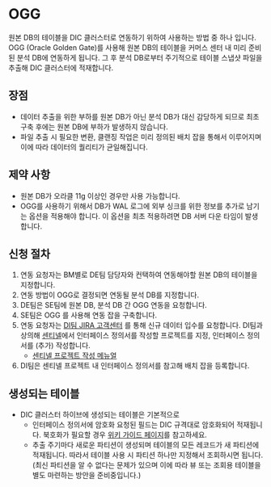 # OGG
원본 DB의 테이블을 DIC 클러스터로 연동하기 위하여 사용하는 방법 중 하나 입니다. OGG (Oracle Golden Gate)를 사용해 원본 DB의 테이블을 커머스 센터 내 미리 준비된 분석 DB에 연동하게 됩니다. 그 후 분석 DB로부터 주기적으로 테이블 스냅샷 파일을 추출해 DIC 클러스터에 적재합니다.

## 장점
* 데이터 추출을 위한 부하를 원본 DB가 아닌 분석 DB가 대신 감당하게 되므로 최초 구축 후에는 원본 DB에 부하가 발생하지 않습니다.
* 파일 추출 시 필요한 변환, 클랜징 작업은 미리 정의된 배치 잡을 통해서 이루어지며 이에 따라 데이터의 퀄리티가 균일해집니다.

## 제약 사항
* 원본 DB가 오라클 11g 이상인 경우만 사용 가능합니다.
* OGG를 사용하기 위해서 DB가 WAL 로그에 외부 싱크를 위한 정보를 추가로 남기는 옵션을 적용해야 합니다. 이 옵션을 최초 적용하려면 DB 서버 다운 타임이 발생합니다.

## 신청 절차
1. 연동 요청자는 BM별로 DE팀 담당자와 컨택하여 연동해야할 원본 DB의 테이블을 지정합니다.
2. 연동 방법이 OGG로 결정되면 연동될 분석 DB를 지정합니다.
3. DE팀은 SE팀에 원본 DB, 분석 DB 간 OGG 연동을 요청합니다.
4. SE팀은 OGG 를 사용해 연동 잡을 구축합니다.
5. 연동 요청자는 [DI팀 JIRA 고객센터](http://jira.skplanet.com/servicedesk/customer/portal/49) 를 통해 신규 데이터 입수를 요청합니다. DI팀과 상의해 [센티넬](http://sentinel.skplanet.com:8080)에서 인터페이스 정의서를 작성할 프로젝트를 지정, 인터페이스 정의서를 (추가) 작성합니다.
    - [센티넬 프로젝트 작성 메뉴얼](http://sentinel.skplanet.com:8080/docs/dbschema)
6. DI팀은 센티넬 프로젝트 내 인터페이스 정의서를 참고해 배치 잡을 등록합니다.

## 생성되는 테이블
* DIC 클러스터 하이브에 생성되는 테이블은 기본적으로 
    - 인터페이스 정의서에 암호화 요청된 필드는 DIC 규격대로 암호화되어 적재됩니다. 북호화가 필요할 경우 [위키 가이드 페이지](http://wiki.skplanet.com/pages/viewpage.action?pageId=55452400)를 참고하세요.
    - 추출 주기마다 새로운 파티션이 생성되며 테이블의 모든 레코드가 새 파티션에 적재됩니다. 따라서 테이블 사용 시 파티션 하나만 지정해서 조회하시면 됩니다. (최신 파티션을 알 수 없다는 문제가 있으며 이에 따라 뷰 또는 조회용 테이블을 별도 마련하는 방안을 준비중입니다.)